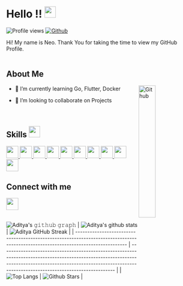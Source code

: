 <h1> Hello !! <img src = "https://raw.githubusercontent.com/MartinHeinz/MartinHeinz/master/wave.gif" width = "30px" height="30px" /> </h1>
<p align='center'>
</p>

![Profile views](https://visitor-badge.glitch.me/badge?page_id=neojarma.neojarma)
[![Github](https://img.shields.io/github/followers/neojarma?label=Follow&style=social)](https://github.com/neojarma)

<div size='20px'> Hi! My name is Neo. Thank You for taking the time to view my GitHub Profile.
</div>

</br>

<h2> About Me </h2>

<img width="30%" align="right" alt="Github" src="https://raw.githubusercontent.com/onimur/.github/master/.resources/git-header.svg" />

- 🌱 I’m currently learning Go, Flutter, Docker

- 👯 I’m looking to collaborate on Projects

</br>

<h2> Skills <img src = "https://media2.giphy.com/media/QssGEmpkyEOhBCb7e1/giphy.gif?cid=ecf05e47a0n3gi1bfqntqmob8g9aid1oyj2wr3ds3mg700bl&rid=giphy.gif" width = "30px" height="30px" /> </h2>
<a href= https://github.com/neojarma?tab=repositories&q=&type=&language=javascript&sort= > <img width ='32px' src ='https://raw.githubusercontent.com/rahulbanerjee26/githubAboutMeGenerator/main/icons/javascript.svg'> </a>
<a href= https://github.com/neojarma?tab=repositories&q=&type=&language=javascript&sort= > <img width ='32px' src ='https://raw.githubusercontent.com/rahulbanerjee26/githubAboutMeGenerator/main/icons/nodejs.svg'> </a>
<a href= https://github.com/neojarma?tab=repositories&q=&type=&language=dart&sort= > <img width ='32px' src ='https://raw.githubusercontent.com/rahulbanerjee26/githubAboutMeGenerator/main/icons/dart.svg'> </a>
<a href= https://github.com/neojarma?tab=repositories&q=&type=&language=dart&sort= > <img width ='32px' src ='https://raw.githubusercontent.com/rahulbanerjee26/githubAboutMeGenerator/main/icons/flutter.svg'> </a>
<a href= https://github.com/neojarma?tab=repositories&q=&type=&language=go&sort= > <img width ='32px' src ='https://raw.githubusercontent.com/rahulbanerjee26/githubAboutMeGenerator/main/icons/go.svg'> </a>
<a href= https://github.com/neojarma?tab=repositories> <img width ='32px' src ='https://raw.githubusercontent.com/rahulbanerjee26/githubAboutMeGenerator/main/icons/firebase.svg'> </a>
<a href= https://github.com/neojarma?tab=repositories> <img width ='32px' src ='https://raw.githubusercontent.com/rahulbanerjee26/githubAboutMeGenerator/main/icons/mongodb.svg'> </a>
<a href= https://github.com/neojarma?tab=repositories> <img width ='32px' src ='https://raw.githubusercontent.com/rahulbanerjee26/githubAboutMeGenerator/main/icons/mysql.svg'> </a>
<a href= https://github.com/neojarma?tab=repositories> <img width ='32px' src ='https://raw.githubusercontent.com/rahulbanerjee26/githubAboutMeGenerator/main/icons/postgresql.svg'> </a>
<a href= https://github.com/neojarma?tab=repositories> <img width ='32px' src ='https://raw.githubusercontent.com/rahulbanerjee26/githubAboutMeGenerator/main/icons/git.svg'> </a>


</br>

<h2> Connect with me </h2>
<a href = 'https://www.linkedin.com/in/neojarmawijaya/'> <img width = '32px' align= 'center' src="https://raw.githubusercontent.com/rahulbanerjee26/githubAboutMeGenerator/main/icons/linked-in-alt.svg"/></a>

<br>
<br>

 ![Aditya's 𝚐𝚒𝚝𝚑𝚞𝚋 𝚐𝚛𝚊𝚙𝚑](https://activity-graph.herokuapp.com/graph?username=neojarma&theme=redical&hide_border=true&area=true)
| ![Aditya's github stats](https://github-readme-stats.vercel.app/api?username=neojarma&show_icons=true&theme=radical)             | ![Aditya GitHub Streak](https://github-readme-streak-stats.herokuapp.com/?user=neojarma&theme=radical)                                                                                                           |
| --------------------------------------------------------------------------------------------------------------------------------- | ----------------------------------------------------------------------------------------------------------------------------------------------------------------------------------------------------------------- |
| ![Top Langs](https://github-readme-stats.vercel.app/api/top-langs/?username=neojarma&langs_count=8&theme=radical&layout=compact) | ![Github Stars](https://github-readme-stats.vercel.app/api?username=neojarma&show_icons=true&locale=en&count_private=true&hide_rank=true&custom_title=My%20GitHub%20Stats&disable_animations=true&theme=radical) |
